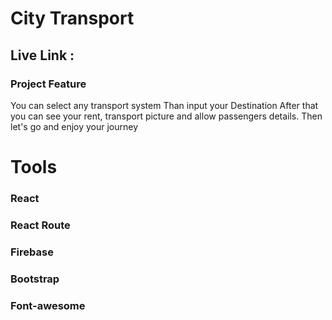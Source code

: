 # City Transport 

## Live Link :

### Project Feature 

You can select any transport system
Than input your Destination 
After that you can see your rent, transport picture and allow passengers details.
Then let's go and enjoy your journey

# Tools

### React
### React Route
### Firebase
### Bootstrap
### Font-awesome


